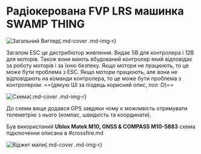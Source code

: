 # Радіокерована FVP LRS машинка SWAMP THING

![Загальний Вигляд](https://i.imgur.com/aGHKAW5.jpg){.md-cover .md-img-r}

Загалом ESC це дистрибютор живлення. Видає 5В для контролера і 12В для моторів. Також вони мають вбудований контролер який відповідає за роботу моторів і за їхню безпеку. Якщо мотори не працюють, то це може бути проблема з ESC. Якщо мотори працюють, але вони не відповідають на команди контролера, то це може бути проблема з контролером. ==(дякую ШІ за піздець корисний опис, лол :D)==

![Схема](https://i.imgur.com/h3Ovvw5.png){.md-cover .md-img-r}

До схеми вище додався GPS завдяки чому є можливість отримувати телеметрію з нього (компас, швидкість та координати).

Був використаний **Ublox Matek M10, GNSS & COMPASS M10-5883** схема підключення описана в #crossfire.md

![Віджет мапи](https://i.imgur.com/9jEFtnw.jpg){.md-cover .md-img-r}